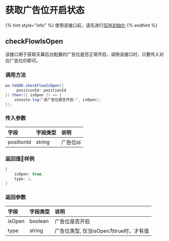 # 获取广告位开启状态

{% hint style="info" %}
使用该接口前，请先进行[SDK初始化](https://skysriver.gitbook.io/skysriver/ji-shu-zhi-nan/chu-shi-hua-ni-de-sdk)
{% endhint %}

## **checkFlowIsOpen**

该接口用于获取天幕后台配置的广告位是否正常开启，调用该接口时，只要传入对应广告位ID即可。

### **调用方法**

```java
wx.tmSDK.checkFlowIsOpen({
     positionId: positionId
}).then(({ isOpen }) => {
    console.log('该广告位是否开启:', isOpen);
});
```

### **传入参数**

| 字段 | 字段类型 | 说明 |
| :--- | :--- | :--- |
| positionId | string | 广告位id |

### **返回值样例**

```java
{
    isOpen: true,
    type: 1,
}
```

### **返回参数**

| 字段 | 字段类型 | 说明 |
| :--- | :--- | :--- |
| isOpen | boolean | 广告位是否开启 |
| type | string | 广告位类型, 仅当isOpen为true时，才有值 |


